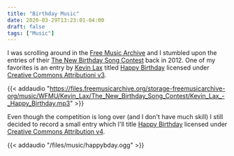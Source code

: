 ```yaml
---
title: "Birthday Music"
date: 2020-03-29T13:23:01-04:00
draft: false
tags: ["Music"]
---
```


I was scrolling around in the [Free Music Archive](https://freemusicarchive.org/) and I stumbled upon the entries of their [The New Birthday Song Contest](https://www.freemusicarchive.org/music/Happy_Birthday_Song_Contest/The_New_Birthday_Song_Contest) back in 2012. One of my favorites is an entry by [Kevin Lax](http://www.kevinlax.com/) titled [Happy Birthday](https://files.freemusicarchive.org/storage-freemusicarchive-org/music/WFMU/Kevin_Lax/The_New_Birthday_Song_Contest/Kevin_Lax_-_Happy_Birthday.mp3) licensed under [Creative Commons Attributioni v3](https://creativecommons.org/licenses/by/3.0/).

{{< addaudio "https://files.freemusicarchive.org/storage-freemusicarchive-org/music/WFMU/Kevin_Lax/The_New_Birthday_Song_Contest/Kevin_Lax_-_Happy_Birthday.mp3" >}}

Even though the competition is long over (and I don't have much skill) I still decided to record a small entry which I'll title [Happy Birthday](/files/music/happybday.ogg) licensed under [Creative Commons Attribution v4](https://creativecommons.org/licenses/by/4.0/).

{{< addaudio "/files/music/happybday.ogg" >}}
